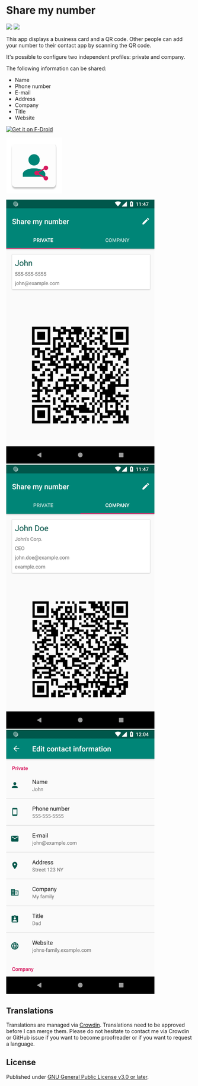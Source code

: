 # Share my number
<a href="https://travis-ci.com/characterdog/share-my-number/"><img src="https://api.travis-ci.com/characterdog/share-my-number.svg?branch=master"></a> <a title="Crowdin" target="_blank" href="https://crowdin.com/project/share-my-number"><img src="https://d322cqt584bo4o.cloudfront.net/share-my-number/localized.svg"></a>

This app displays a business card and a QR code. Other people can add your number to their contact app by scanning the QR code.

It's possible to configure two independent profiles: private and company.

The following information can be shared:
* Name
* Phone number
* E-mail
* Address
* Company
* Title
* Website

[<img src="https://f-droid.org/badge/get-it-on.png" alt="Get it on F-Droid" height="80">](https://f-droid.org/app/com.github.characterdog.share-my-number)

<img src="fastlane/metadata/android/en-US/images/icon.png" width="150px">

<img src="fastlane/metadata/android/en-US/images/phoneScreenshots/1.png" width="400px"> <img src="fastlane/metadata/android/en-US/images/phoneScreenshots/2.png" width="400px"> <img src="fastlane/metadata/android/en-US/images/phoneScreenshots/3.png" width="400px">

## Translations

Translations are managed via [Crowdin](https://crowdin.com/project/share-my-number). Translations need to be approved before I can merge them. Please do not hesitate to contact me via Crowdin or GitHub issue if you want to become proofreader or if you want to request a language.

## License

Published under [GNU General Public License v3.0 or later](https://spdx.org/licenses/GPL-3.0-or-later.html).

